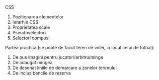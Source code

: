 CSS
1. Pozitionarea elementelor
2. Ierarhie CSS
3. Proprietatea scale
4. Pseudoselectori
5. Selectori compusi

Partea practica (se poate de facut teren de volei, in locul celui de fotbal):
1. De pus imagini pentru jucatori/arbitru/minge
2. De adaugat mingea
3. De desenat liniile de demarcare a zonelor terenului
4. De inclus bancile de rezerva


